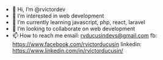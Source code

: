 - 👋 Hi, I’m @rvictordev
- 👀 I’m interested in web development
- 🌱 I’m currently learning javascript, php, react, laravel
- 💞️ I’m looking to collaborate on web development
- 📫 How to reach me
email: rvducusindevs@gmail.com
fb: https://www.facebook.com/rvictorducusin
linkedin: https://www.linkedin.com/in/rvictorducusin/

<!---
rvictordev/rvictordev is a ✨ special ✨ repository because its `README.md` (this file) appears on your GitHub profile.
You can click the Preview link to take a look at your changes.
--->
